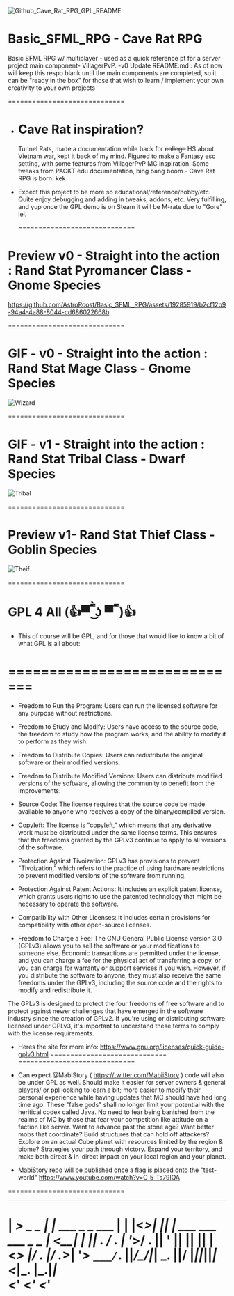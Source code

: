 
![Github_Cave_Rat_RPG_GPL_README](https://github.com/AstroRoost/Basic_SFML_RPG/assets/19285919/fee8e052-c736-4037-a6da-7667927cc40e)

# Basic_SFML_RPG - Cave Rat RPG
Basic SFML RPG w/ multiplayer - used as a quick reference pt for a server project main component- VillagerPvP.
-v0 Update README.md : As of now will keep this respo blank until the main components are completed, so it can be "ready in the box" for those that wish to learn / implement your own creativity to your own projects


  ============================= 
- Cave Rat inspiration? 
  ============================= 
     Tunnel Rats, made a documentation while back for ~~college~~ HS about Vietnam war, kept it back of my mind. Figured to make a Fantasy esc setting, with some features from VillagerPvP MC inspiration. Some tweaks from PACKT edu documentation, bing bang boom - Cave Rat RPG is born. kek

- Expect this project to be more so educational/reference/hobby/etc.
Quite enjoy debugging and adding in tweaks, addons, etc. Very fulfilling, and yup once the GPL demo is on Steam it will be M-rate due to "Gore" lel.

  ============================= 

Preview v0 - Straight into the action : Rand Stat Pyromancer Class - Gnome Species
  =============================   
https://github.com/AstroRoost/Basic_SFML_RPG/assets/19285919/b2cf12b9-94a4-4a88-8044-cd686022668b


  =============================   

GIF - v0 - Straight into the action : Rand Stat Mage Class - Gnome Species
  =============================   
![Wizard](https://github.com/AstroRoost/Basic_SFML_RPG/assets/19285919/d5d19cca-fd20-49fc-9726-28eda9f52b08)

  =============================   

GIF - v1 - Straight into the action : Rand Stat Tribal Class - Dwarf Species
  =============================   

![Tribal](https://github.com/AstroRoost/Basic_SFML_RPG/assets/19285919/6338eb9e-200e-4bd5-8dc7-131e939f485d)

  ============================= 

Preview v1- Rand Stat Thief Class - Goblin Species
  =============================   

![Theif](https://github.com/AstroRoost/Basic_SFML_RPG/assets/19285919/1b1aafa6-78e4-403d-ba81-c831f623f206)

  =============================   
  
GPL 4 All (👍▀̿ ̿̀ ͜ʖ ́▀̿ ̿ )👍
  =============================   
 - This of course will be GPL, and for those that would like to know a bit of what GPL is all about:
   
  ============================= 
  =============================    
 - Freedom to Run the Program: Users can run the licensed software for any purpose without restrictions.

 - Freedom to Study and Modify: Users have access to the source code, the freedom to study how the program works, and the ability to modify it to perform as they wish.

 - Freedom to Distribute Copies: Users can redistribute the original software or their modified versions.

- Freedom to Distribute Modified Versions: Users can distribute modified versions of the software, allowing the community to benefit from the improvements.

- Source Code: The license requires that the source code be made available to anyone who receives a copy of the binary/compiled version.

- Copyleft: The license is "copyleft," which means that any derivative work must be distributed under the same license terms. This ensures that the freedoms granted by the GPLv3 continue to apply to all versions of the software.

- Protection Against Tivoization: GPLv3 has provisions to prevent "Tivoization," which refers to the practice of using hardware restrictions to prevent modified versions of the software from running.

- Protection Against Patent Actions: It includes an explicit patent license, which grants users rights to use the patented technology that might be necessary to operate the software.

- Compatibility with Other Licenses: It includes certain provisions for compatibility with other open-source licenses.

- Freedom to Charge a Fee: The GNU General Public License version 3.0 (GPLv3) allows you to sell the software or your modifications to someone else. Economic transactions are permitted under the license, and you can charge a fee for the physical act of transferring a copy, or you can charge for warranty or support services if you wish. However, if you distribute the software to anyone, they must also receive the same freedoms under the GPLv3, including the source code and the rights to modify and redistribute it.  

The GPLv3 is designed to protect the four freedoms of free software and to protect against newer challenges that have emerged in the software industry since the creation of GPLv2. If you're using or distributing software licensed under GPLv3, it's important to understand these terms to comply with the license requirements.

- Heres the site for more info: https://www.gnu.org/licenses/quick-guide-gplv3.html
 ============================= 
 =============================    

- Can expect @MabiStory ( https://twitter.com/MabiiStory ) code will also be under GPL as well. Should make it easier for server owners & general players/ or ppl looking to learn a bit; more easier to modify their personal experience while having updates that MC should have had long time ago. These "false gods" shall no longer limit your potential with the heritical codex called Java. No need to fear being banished from the realms of MC by those that fear your competition like attitude on a faction like server. Want to advance past the stone age? Want better mobs that coordinate? Build structures that can hold off attackers? Explore on an actual Cube planet with resources limited by the region & biome? Strategies your path through victory. Expand your territory, and make both direct & in-direct impact on your local region and your planet.

- MabiStory repo will be published once a flag is placed onto the "test-world"
https://www.youtube.com/watch?v=C_5_Ts79lQA

=============================    
 ___       _                   _ _  _  _  _                     
|  _> _ _ | |_  ___  _ _  ___ | | |<_>| || | ___  ___  ___  _ _ 
| <__| | || . \/ . \| '_>/ . || ' || || || |<_> |/ . |/ ._>| '_>
`___/`_. ||___/\___/|_|  \_. ||__/ |_||_||_|<___|\_. |\___.|_|  
     <___'               <___'                   <___'          
=============================    
